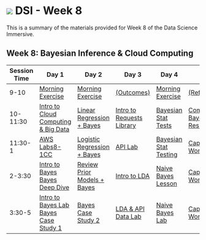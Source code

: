 # ![](https://ga-dash.s3.amazonaws.com/production/assets/logo-9f88ae6c9c3871690e33280fcf557f33.png) DSI - Week 8

This is a summary of the materials provided for Week 8 of the Data Science Immersive.

## Week 8: Bayesian Inference & Cloud Computing

Session Time | Day 1 | Day 2 | Day 3 | Day 4 | Day 5
 --- | --- | --- | --- | ---  | ---
9-10 | [Morning Exercise][8-1A]         | [Morning Exercise][8-2A]            | [(Outcomes)][8-3A]                 | [Morning Exercise][8-4A]       | [(Reflection)][8-5A]
10-11:30 | [Intro to Cloud Computing & Big Data][8-1AA]      | [Linear Regression + Bayes][8-2B]   | [Intro to Requests Library][8-3B]  | [Bayesian Stat Tests][8-4B]    | [Communicating Bayesian Results][8-5B]
11:30-1 | [AWS Labs][8-1BB][8-1CC]    | [Logistic Regression + Bayes][8-2C] | [API Lab][8-3C]                    | [Bayesian Stat Testing][8-4C]  | [Capstone Pt 2: Workshop][8-5C]
2-3:30 | [Intro to Bayes][8-1B] [Bayes Deep Dive][8-1D]        | [Review Prior Models + Bayes][8-2D] | [Intro to LDA][8-3D]               | [Naive Bayes Lesson][8-4D]     | [Capstone Pt 2: Workshop][8-5D]
3:30-5 | [Intro to Bayes Lab][8-1C] [Bayes Case Study 1][8-1E]     | [Bayes Case Study 2][8-2E]          | [LDA & API Data Lab][8-3E]         | [Naive Bayes Lab][8-4E]        | [Capstone Pt 2: Workshop][8-5E]

[8-1AA]: pc-1.1-lesson-intro-cloud-computing
[8-1BB]: pc-1.2-lab-aws-ec2-s3
[8-1CC]: pc-1.2-lab-aws-hdfs-rds

[8-1A]: ./instructor-contributions/
[8-1B]: 1.1-lesson
[8-1C]: 1.2-lab
[8-1D]: 1.3-lesson
[8-1E]: 1.4-lab
[8-1F]: ./instructor-contributions/

[8-2A]: ./instructor-contributions/
[8-2B]: 2.1-lab
[8-2C]: 2.2-lab
[8-2D]: 2.3-lab
[8-2E]: 2.4-lab
[8-2F]: ./instructor-contributions/

[8-3A]: #
[8-3B]: 3.1-lesson
[8-3C]: 3.2-lab
[8-3D]: 3.3-lesson
[8-3E]: 3.4-lab
[8-3F]: ./instructor-contributions/

[8-4A]: ./instructor-contributions/
[8-4B]: 4.1-lesson
[8-4C]: 4.2-lab
[8-4D]: 4.3-lesson
[8-4E]: 4.4-lab
[8-4F]: ./instructor-contributions/

[8-5A]: ../recurring-materials/reflection
[8-5B]: 5.1-lesson
[8-5C]: ../../03-projects/02-projects-capstone/part-02/
[8-5D]: ../../03-projects/02-projects-capstone/part-02/
[8-5E]: ../../03-projects/02-projects-capstone/part-02/
[8-5F]: ./instructor-contributions/
